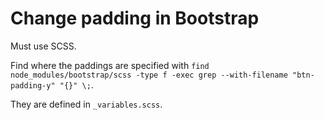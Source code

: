 # Change padding in Bootstrap
Must use SCSS.

Find where the paddings are specified with `find node_modules/bootstrap/scss -type f -exec grep --with-filename "btn-padding-y" "{}" \;`.

They are defined in `_variables.scss`.